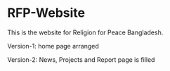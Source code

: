 # RFP-Website
This is the website for Religion for Peace Bangladesh.

Version-1: home page arranged

Version-2: News, Projects and Report page is filled
